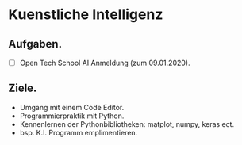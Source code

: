 # Kuenstliche Intelligenz

## Aufgaben.
- [ ] Open Tech School AI Anmeldung (zum 09.01.2020).

## Ziele.
- Umgang mit einem Code Editor.
- Programmierpraktik mit Python.
- Kennenlernen der Pythonbibliotheken: matplot, numpy, keras ect.
- bsp. K.I. Programm emplimentieren.
